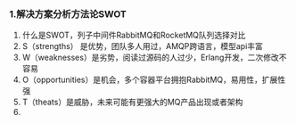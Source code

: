 ### 1.解决方案分析方法论SWOT

 1. 什么是SWOT，列子中间件RabbitMQ和RocketMQ队列选择对比
 2. S（strengths） 是优势，团队多人用过，AMQP跨语言，模型api丰富
 3. W（weaknesses）是劣势，阅读过源码的人过少，Erlang开发，二次修改不容易
 4. O（opportunities）是机会，多个容器平台拥抱RabbitMQ，易用性，扩展性强
 5. T（theats）是威胁，未来可能有更强大的MQ产品出现或者架构
 6. 



<!--stackedit_data:
eyJoaXN0b3J5IjpbNDg0MjQwMjI5LC01NTYyNDEyMTcsLTE3Mj
gxNjI0OTNdfQ==
-->